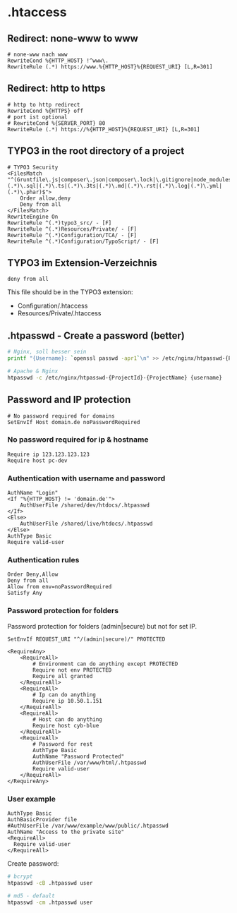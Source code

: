 # .htaccess

## Redirect: none-www to www

```apacheconf
# none-www nach www
RewriteCond %{HTTP_HOST} !^www\.
RewriteRule (.*) https://www.%{HTTP_HOST}%{REQUEST_URI} [L,R=301]
```

## Redirect: http to https

```apacheconf
# http to http redirect
RewriteCond %{HTTPS} off
# port ist optional
# RewriteCond %{SERVER_PORT} 80
RewriteRule (.*) https://%{HTTP_HOST}%{REQUEST_URI} [L,R=301]
```

## TYPO3 in the root directory of a project

```apacheconf
# TYPO3 Security
<FilesMatch "^(Gruntfile\.js|composer\.json|composer\.lock|\.gitignore|node_modules|package\.json|(.*)\.sql|(.*)\.ts|(.*)\.3ts|(.*)\.md|(.*)\.rst|(.*)\.log|(.*)\.yml|(.*)\.phar)$">
	Order allow,deny
	Deny from all
</FilesMatch>
RewriteEngine On
RewriteRule ^(.*)typo3_src/ - [F]
RewriteRule ^(.*)Resources/Private/ - [F]
RewriteRule ^(.*)Configuration/TCA/ - [F]
RewriteRule ^(.*)Configuration/TypoScript/ - [F]
```

## TYPO3 im Extension-Verzeichnis

```apacheconf
deny from all
```

This file should be in the TYPO3 extension:

* Configuration/.htaccess
* Resources/Private/.htaccess

## .htpasswd - Create a password (better)

```bash
# Nginx, soll besser sein
printf "{Username}: `openssl passwd -apr1`\n" >> /etc/nginx/htpasswd-{ProjectId}-{ProjectName}

# Apache & Nginx
htpasswd -c /etc/nginx/htpasswd-{ProjectId}-{ProjectName} {username}
```

## Password and IP protection

```apacheconf
# No password required for domains
SetEnvIf Host domain.de noPasswordRequired
```

### No password required for ip & hostname

```apacheconf
Require ip 123.123.123.123
Require host pc-dev
```

### Authentication with username and password

```apacheconf
AuthName "Login"
<If "%{HTTP_HOST} != 'domain.de'">
    AuthUserFile /shared/dev/htdocs/.htpasswd
</If>
<Else>
    AuthUserFile /shared/live/htdocs/.htpasswd
</Else>
AuthType Basic
Require valid-user
```

### Authentication rules

```apacheconf
Order Deny,Allow
Deny from all
Allow from env=noPasswordRequired
Satisfy Any
```

### Password protection for folders

Password protection for folders (admin|secure) but not for set IP.

```apacheconf
SetEnvIf REQUEST_URI "^/(admin|secure)/" PROTECTED

<RequireAny>
    <RequireAll>
        # Environment can do anything except PROTECTED
        Require not env PROTECTED
        Require all granted
    </RequireAll>
    <RequireAll>
        # Ip can do anything
        Require ip 10.50.1.151
    </RequireAll>
    <RequireAll>
        # Host can do anything
        Require host cyb-blue
    </RequireAll>
    <RequireAll>
        # Password for rest
        AuthType Basic
        AuthName "Password Protected"
        AuthUserFile /var/www/html/.htpasswd
        Require valid-user
    </RequireAll>
</RequireAny>
```

### User example

```apacheconf
AuthType Basic
AuthBasicProvider file
#AuthUserFile /var/www/example/www/public/.htpasswd
AuthName "Access to the private site"
<RequireAll>
  Require valid-user
</RequireAll>
```

Create password:

```bash
# bcrypt
htpasswd -cB .htpasswd user

# md5 - default
htpasswd -cm .htpasswd user
```
